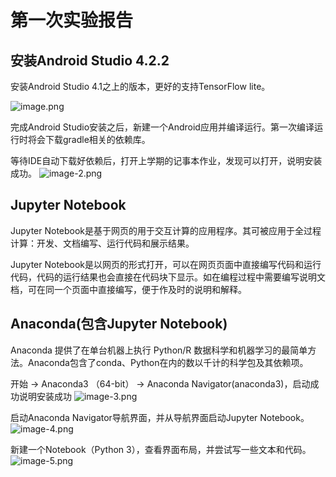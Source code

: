 # 第一次实验报告

## 安装Android Studio 4.2.2

安装Android Studio 4.1之上的版本，更好的支持TensorFlow lite。

![image.png](attachment:image.png)

完成Android Studio安装之后，新建一个Android应用并编译运行。第一次编译运行时将会下载gradle相关的依赖库。

等待IDE自动下载好依赖后，打开上学期的记事本作业，发现可以打开，说明安装成功。
![image-2.png](attachment:image-2.png)

## Jupyter Notebook

Jupyter Notebook是基于网页的用于交互计算的应用程序。其可被应用于全过程计算：开发、文档编写、运行代码和展示结果。

Jupyter Notebook是以网页的形式打开，可以在网页页面中直接编写代码和运行代码，代码的运行结果也会直接在代码块下显示。如在编程过程中需要编写说明文档，可在同一个页面中直接编写，便于作及时的说明和解释。

## Anaconda(包含Jupyter Notebook)
Anaconda 提供了在单台机器上执行 Python/R 数据科学和机器学习的最简单方法。Anaconda包含了conda、Python在内的数以千计的科学包及其依赖项。

开始 → Anaconda3 （64-bit） → Anaconda Navigator(anaconda3)，启动成功说明安装成功
![image-3.png](attachment:image-3.png)
 
启动Anaconda Navigator导航界面，并从导航界面启动Jupyter Notebook。
![image-4.png](attachment:image-4.png)

新建一个Notebook（Python 3），查看界面布局，并尝试写一些文本和代码。
![image-5.png](attachment:image-5.png)






